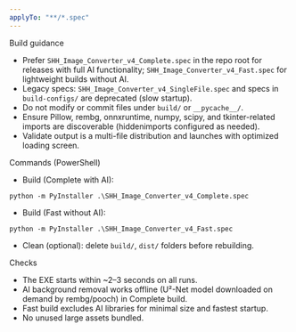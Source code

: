 ```yaml
---
applyTo: "**/*.spec"
---
```


Build guidance
- Prefer `SHH_Image_Converter_v4_Complete.spec` in the repo root for releases with full AI functionality; `SHH_Image_Converter_v4_Fast.spec` for lightweight builds without AI.
- Legacy specs: `SHH_Image_Converter_v4_SingleFile.spec` and specs in `build-configs/` are deprecated (slow startup).
- Do not modify or commit files under `build/` or `__pycache__/`.
- Ensure Pillow, rembg, onnxruntime, numpy, scipy, and tkinter-related imports are discoverable (hiddenimports configured as needed).
- Validate output is a multi-file distribution and launches with optimized loading screen.

Commands (PowerShell)
- Build (Complete with AI):
```
python -m PyInstaller .\SHH_Image_Converter_v4_Complete.spec
```
- Build (Fast without AI):
```
python -m PyInstaller .\SHH_Image_Converter_v4_Fast.spec
```
- Clean (optional): delete `build/`, `dist/` folders before rebuilding.

Checks
- The EXE starts within ~2–3 seconds on all runs.
- AI background removal works offline (U²-Net model downloaded on demand by rembg/pooch) in Complete build.
- Fast build excludes AI libraries for minimal size and fastest startup.
- No unused large assets bundled.
